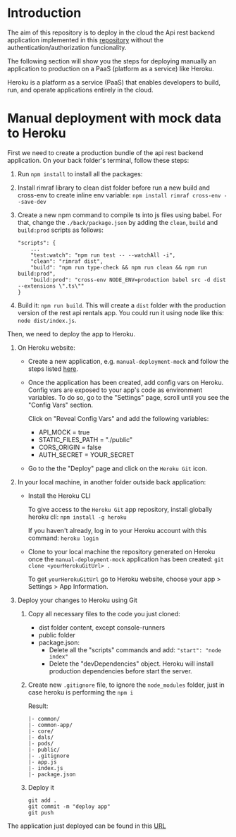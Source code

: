 # Introduction
The aim of this repository is to deploy in the cloud the Api rest backend application implemented in this [repository](https://github.com/monicacrespo/bootcamp-backend-student-rest-api-rentals) without the authentication/authorization funcionality. 

The following section will show you the steps for deploying manually an application to production on a PaaS (platform as a service) like Heroku.

Heroku is a platform as a service (PaaS) that enables developers to build, run, and operate applications entirely in the cloud.

# Manual deployment with mock data to Heroku
First we need to create a production bundle of the api rest backend application.
On your back folder's terminal, follow these steps: 

1. Run `npm install` to install all the packages:
2. Install rimraf library to clean dist folder before run a new build and cross-env to create inline env variable: `npm install rimraf cross-env --save-dev`
3. Create a new npm command to compile ts into js files using babel. For that, change the `./back/package.json` by adding the `clean`, `build` and `build:prod` scripts as follows:

    ```
    "scripts": {
        ...
        "test:watch": "npm run test -- --watchAll -i",
        "clean": "rimraf dist",
        "build": "npm run type-check && npm run clean && npm run build:prod",
        "build:prod": "cross-env NODE_ENV=production babel src -d dist --extensions \".ts\""
    }
    ```

4. Build it: `npm run build`. This will create a `dist` folder with the  production version of the rest api rentals app. You could run it using node like this: `node dist/index.js`.
	
Then, we need to deploy the app to Heroku.
1. On Heroku website:
    * Create a new application, e.g. `manual-deployment-mock` and follow the steps listed [here](https://github.com/Lemoncode/bootcamp-backend/tree/main/00-stack-documental/05-cloud/02-deploy/02-manual-heroku-deploy).

    * Once the application has been created, add config vars on Heroku. Config vars are exposed to your app's code as environment variables. To do so, go to the "Settings" page, scroll until you see the "Config Vars" section. 
    
        Click on "Reveal Config Vars" and add the following variables:
 	    - API_MOCK = true
    	- STATIC_FILES_PATH = "./public"
    	- CORS_ORIGIN = false
    	- AUTH_SECRET = YOUR_SECRET
    
    * Go to the the "Deploy" page and click on the `Heroku Git` icon.

2. In your local machine, in another folder outside back application:
    * Install the Heroku CLI

        To give access to the `Heroku Git` app repository, install globally heroku cli: `npm install -g heroku`

        If you haven't already, log in to your Heroku account with this command: `heroku login`

    * Clone to your local machine the repository generated on Heroku once the `manual-deployment-mock` application has been created: `git clone <yourHerokuGitUrl> .`

        To get `yourHerokuGitUrl` go to Heroku website, choose your app > Settings > App Information.

3. Deploy your changes to Heroku using Git
    1. Copy all necessary files to the code you just cloned:
		* dist folder content, except console-runners
		* public folder
		* package.json: 
            - Delete all the "scripts" commands and add: `"start": "node index"`
            - Delete the "devDependencies" object. Heroku will install production dependencies before start the server.
	
	2. Create new `.gitignore` file, to ignore the `node_modules` folder, just in case heroku is performing the `npm i`

        Result:
        ```
        |- common/
        |- common-app/
        |- core/
        |- dals/
        |- pods/
        |- public/
        |- .gitignore
        |- app.js
        |- index.js
        |- package.json
        ```
    2. Deploy it
        ```
        git add .
        git commit -m "deploy app"
        git push
        ```

The application just deployed can be found in this [URL](https://rental-manual-deployment-mock.herokuapp.com/api/listingsAndReviews)

